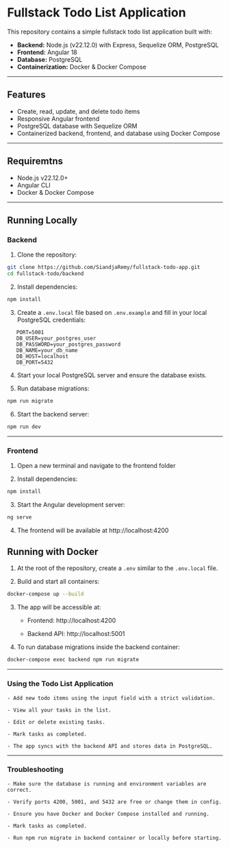 # Fullstack Todo List Application

This repository contains a simple fullstack todo list application built with:

- **Backend:** Node.js (v22.12.0) with Express, Sequelize ORM, PostgreSQL
- **Frontend:** Angular 18
- **Database:** PostgreSQL
- **Containerization:** Docker & Docker Compose

---

## Features

- Create, read, update, and delete todo items
- Responsive Angular frontend
- PostgreSQL database with Sequelize ORM
- Containerized backend, frontend, and database using Docker Compose

---

## Requiremtns

- Node.js v22.12.0+
- Angular CLI
- Docker & Docker Compose

---

## Running Locally

### Backend

1. Clone the repository:

```bash
git clone https://github.com/SiandjaRemy/fullstack-todo-app.git
cd fullstack-todo/backend
```

2. Install dependencies:

```bash
npm install
```

3. Create a `.env.local` file based on `.env.example` and fill in your local PostgreSQL credentials:

```
   PORT=5001
   DB_USER=your_postgres_user
   DB_PASSWORD=your_postgres_password
   DB_NAME=your_db_name
   DB_HOST=localhost
   DB_PORT=5432
```

4. Start your local PostgreSQL server and ensure the database exists.

5. Run database migrations:

```bash
npm run migrate
```

6. Start the backend server:

```bash
npm run dev
```

---

### Frontend

1. Open a new terminal and navigate to the frontend folder

2. Install dependencies:

```bash
npm install
```

3. Start the Angular development server:

```bash
ng serve
```

4. The frontend will be available at http://localhost:4200

## Running with Docker

1. At the root of the repository, create a `.env` similar to the `.env.local` file.

2. Build and start all containers:

```bash
docker-compose up --build
```

3. The app will be accessible at:

   - Frontend: http://localhost:4200

   - Backend API: http://localhost:5001

4. To run database migrations inside the backend container:

```bash
docker-compose exec backend npm run migrate
```

---

### Using the Todo List Application

    - Add new todo items using the input field with a strict validation.

    - View all your tasks in the list.

    - Edit or delete existing tasks.

    - Mark tasks as completed.

    - The app syncs with the backend API and stores data in PostgreSQL.

---

### Troubleshooting

    - Make sure the database is running and environment variables are correct.

    - Verify ports 4200, 5001, and 5432 are free or change them in config.

    - Ensure you have Docker and Docker Compose installed and running.

    - Mark tasks as completed.

    - Run npm run migrate in backend container or locally before starting.
